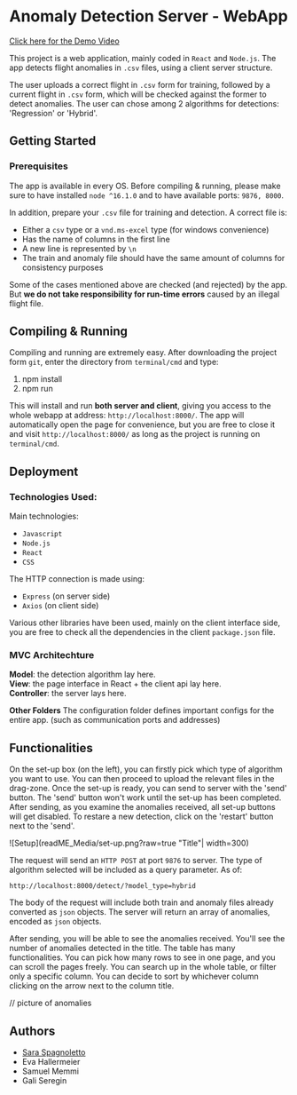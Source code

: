 # Anomaly Detection Server - WebApp

[Click here for the Demo Video](https://www.youtube.com/watch?v=Vkt-fiWrFTI&feature=youtu.be)

This project is a web application, mainly coded in `React` and `Node.js`. The app detects flight anomalies in `.csv` files, using a client server structure.

The user uploads a correct flight in `.csv` form for training, followed by a current flight in `.csv` form, which will be checked against the former to detect anomalies. The user can chose among 2 algorithms for detections: 'Regression' or 'Hybrid'.

## Getting Started

### Prerequisites
The app is available in every OS. Before compiling & running, please make sure to have installed `node ^16.1.0` and to have available ports: `9876, 8000`.

In addition, prepare your `.csv` file for training and detection. A correct file is:

- Either a `csv` type or a `vnd.ms-excel` type (for windows convenience)
- Has the name of columns in the first line
- A new line is represented by `\n`
- The train and anomaly file should have the same amount of columns for consistency purposes

Some of the cases mentioned above are checked (and rejected) by the app. But **we do not take responsibility for run-time errors** caused by an illegal flight file.

## Compiling & Running

Compiling and running are extremely easy. After downloading the project form `git`, enter the directory from `terminal/cmd` and type:
1. npm install
2. npm run

This will install and run **both server and client**, giving you access to the whole webapp at address: `http://localhost:8000/`.
The app will automatically open the page for convenience, but you are free to close it and visit  `http://localhost:8000/` as long as the project is running on  `terminal/cmd`.

## Deployment

### Technologies Used:
Main technologies:
- `Javascript`
- `Node.js`
- `React`
- `CSS`

The HTTP connection is made using:
- `Express` (on server side)
- `Axios` (on client side)

Various other libraries have been used, mainly on the client interface side,  you are free to check all the dependencies in the client `package.json` file.

### MVC Architechture

**Model**: the detection algorithm lay here.  
**View**: the page interface in React + the client api lay here.  
**Controller**: the server lays here.  

**Other Folders**
The configuration folder defines important configs for the entire app. (such as communication ports and addresses)

## Functionalities

On the set-up box (on the left), you can firstly pick which type of algorithm you want to use. You can then proceed to upload the relevant files in the drag-zone. Once the set-up is ready, you can send to server with the 'send' button. The 'send' button won't work until the set-up has been completed.  
After sending, as you examine the anomalies received, all set-up buttons will get disabled. To restare a new detection, click on the 'restart' button next to the 'send'.  

![Setup](readME_Media/set-up.png?raw=true "Title"| width=300)


The request will send an `HTTP POST` at port `9876` to server. The type of algorithm selected will be included as a query parameter. As of:
```
http://localhost:8000/detect/?model_type=hybrid
```
The body of the request will include both train and anomaly files already converted as `json` objects.
The server will return an array of anomalies, encoded as `json` objects.

After sending, you will be able to see the anomalies received. You'll see the number of anomalies detected in the title. The table has many functionalities.
You can pick how many rows to see in one page, and you can scroll the pages freely. You can search up in the whole table, or filter only a specific column.
You can decide to sort by whichever column clicking on the arrow next to the column title.

// picture of anomalies


## Authors
- [Sara Spagnoletto](https://github.com/saraspagno)
- Eva Hallermeier
- Samuel Memmi
- Gali Seregin
